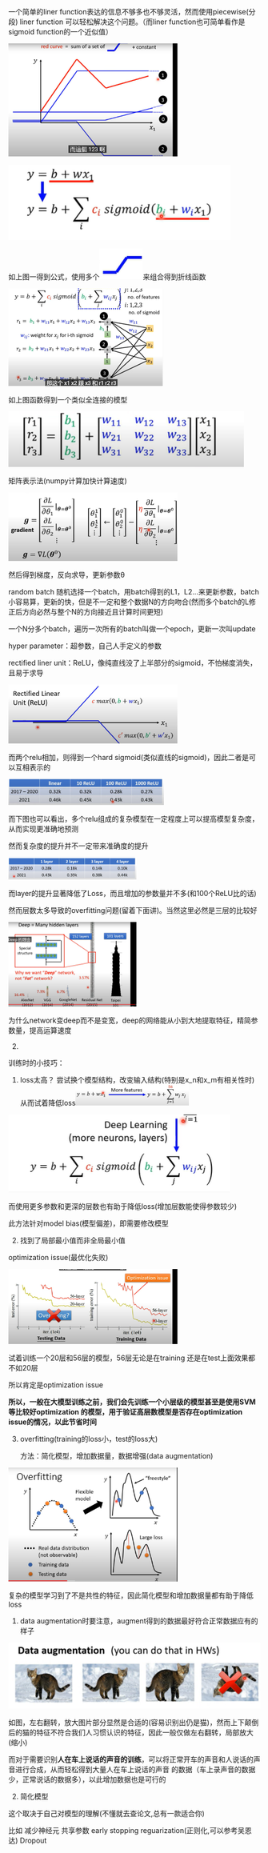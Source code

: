 一个简单的liner function表达的信息不够多也不够灵活，然而使用piecewise(分段) liner function 可以轻松解决这个问题。（而liner function也可简单看作是sigmoid function的一个近似值）

<img src="李宏毅dl.assets/image-20220221133104984.png" alt="image-20220221133104984" style="zoom: 33%;" />

![image-20220221133123202](李宏毅dl.assets/image-20220221133123202.png)

如上图一得到公式，使用多个![image-20220221133213954](李宏毅dl.assets/image-20220221133213954.png)来组合得到折线函数

<img src="李宏毅dl.assets/image-20220221133729547.png" alt="image-20220221133729547" style="zoom:50%;" />

如上图函数得到一个类似全连接的模型

![image-20220221133849115](李宏毅dl.assets/image-20220221133849115.png)

矩阵表示法(numpy计算加快计算速度)



<img src="李宏毅dl.assets/image-20220221135804497.png" alt="image-20220221135804497" style="zoom:33%;" />

然后得到梯度，反向求导，更新参数θ

random batch  随机选择一个batch，用batch得到的L1，L2...来更新参数，batch小容易算，更新的快，但是不一定和整个数据N的方向吻合(然而多个batch的L修正后方向必然与整个N的方向接近且计算时间更短)

一个N分多个batch，遍历一次所有的batch叫做一个epoch，更新一次叫update

hyper parameter：超参数，自己人手定义的参数



rectified liner unit：ReLU，像纯直线没了上半部分的sigmoid，不怕梯度消失，且易于求导           

<img src="李宏毅dl.assets/image-20220221141257206.png" alt="image-20220221141257206" style="zoom:33%;" />

而两个relu相加，则得到一个hard sigmoid(类似直线的sigmoid)，因此二者是可以互相表示的

<img src="李宏毅dl.assets/image-20220221141605744.png" alt="image-20220221141605744" style="zoom:50%;" />

而下图也可以看出，多个relu组成的复杂模型在一定程度上可以提高模型复杂度，从而实现更准确地预测

然而复杂度的提升并不一定带来准确度的提升

<img src="李宏毅dl.assets/image-20220221142547554.png" alt="image-20220221142547554" style="zoom:25%;" />

而layer的提升显著降低了Loss，而且增加的参数量并不多(和100个ReLU比的话)

然而层数太多导致的overfitting问题(留着下面讲)。当然这里必然是三层的比较好

<img src="李宏毅dl.assets/image-20220221142353364.png" alt="image-20220221142353364" style="zoom: 25%;" />

为什么network变deep而不是变宽，deep的网络能从小到大地提取特征，精简参数量，提高运算速度



2.

训练时的小技巧：

1. loss太高？	尝试换个模型结构，改变输入结构(特别是x_n和x_m有相关性时)从而试着降低loss<img src="李宏毅dl.assets/image-20220221190148170.png" alt="image-20220221190148170" style="zoom: 50%;" />

![image-20220221190300678](李宏毅dl.assets/image-20220221190300678.png)

而使用更多参数和更深的层数也有助于降低loss(增加层数能使得参数较少)

此方法针对model bias(模型偏差)，即需要修改模型

2. 找到了局部最小值而非全局最小值

optimization issue(最优化失败)

<img src="李宏毅dl.assets/image-20220221191009823.png" alt="image-20220221191009823" style="zoom:33%;" />

试着训练一个20层和56层的模型，56层无论是在training 还是在test上面效果都不如20层

所以肯定是optimization issue

**所以，一般在大模型训练之前，我们会先训练一个小层级的模型甚至是使用SVM等比较好optimization 的模型，用于验证高层数模型是否存在optimization issue的情况，以此节省时间**

3. overfitting(training的loss小，test的loss大)

   方法：简化模型，增加数据量，数据增强(data augmentation)

<img src="李宏毅dl.assets/image-20220221192500013.png" alt="image-20220221192500013" style="zoom:33%;" />

复杂的模型学习到了不是共性的特征，因此简化模型和增加数据量都有助于降低loss

1. data augmentation时要注意，augment得到的数据最好符合正常数据应有的样子  

<img src="李宏毅dl.assets/image-20220221193125887.png" alt="image-20220221193125887" style="zoom:50%;" />

如图，左右翻转，放大图片部分显然是合适的(容易识别出仍是猫)，然而上下颠倒后的猫的特征不符合我们人习惯认识的特征，因此一般仅做左右翻转，局部放大(缩小)

而对于需要识别**人在车上说话的声音的训练**，可以将正常开车的声音和人说话的声音进行合成，从而轻松得到大量人在车上说话的声音 的数据（车上录声音的数据少，正常说话的数据多），以此增加数据也是可行的

2. 简化模型

这个取决于自己对模型的理解(不懂就去查论文,总有一款适合你)

比如 减少神经元  共享参数 early stopping reguarization(正则化,可以参考吴恩达) Dropout